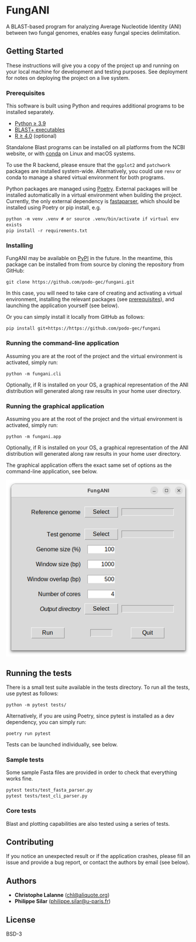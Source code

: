# FungANI

A BLAST-based program for analyzing Average Nucleotide Identity (ANI) between
two fungal genomes, enables easy fungal species delimitation.

## Getting Started

These instructions will give you a copy of the project up and running on
your local machine for development and testing purposes. See deployment
for notes on deploying the project on a live system.

### Prerequisites

This software is built using Python and requires additional programs to be
installed separately.

- [Python ≥ 3.9]
- [BLAST+ executables]
- [R ≥ 4.0] (optional)

Standalone Blast programs can be installed on all platforms from the NCBI
website, or with [conda] on Linux and macOS systems.

To use the R backend, please ensure that the `ggplot2` and `patchwork` packages
are installed system-wide. Alternatively, you could use `renv` or conda to
manage a shared virtual environment for both programs.

Python packages are managed using [Poetry]. External packages will be installed
automatically in a virtual environment when building the project. Currently,
the only external dependency is [fastaparser], which should be installed using
Poetry or pip install, e.g.

    python -m venv .venv # or source .venv/bin/activate if virtual env exists
    pip install -r requirements.txt

[Python ≥ 3.9]: https://www.python.org/
[BLAST+ executables]: https://blast.ncbi.nlm.nih.gov/doc/blast-help/
[R ≥ 4.0]: https://cran.r-project.org/
[conda]: https://docs.conda.io/en/latest/
[Poetry]: https://python-poetry.org/
[fastaparser]: https://pypi.org/project/fastaparser/

### Installing

FungANI may be available on [PyPI](https://pypi.org/) in the future. In the
meantime, this package can be installed from from source by cloning the
repository from GitHub:

    git clone https://github.com/podo-gec/fungani.git

In this case, you will need to take care of creating and activating a virtual
environment, installing the relevant packages (see [prerequisites]), and
launching the application yourself (see below).

Or you can simply install it locally from GitHub as follows:

    pip install git+https://https://github.com/podo-gec/fungani

[prerequisites]: #prerequisites

### Running the command-line application

Assuming you are at the root of the project and the virtual environment is
activated, simply run:

    python -m fungani.cli

Optionally, if R is installed on your OS, a graphical representation of the ANI
distribution will generated along raw results in your home user directory.

### Running the graphical application

Assuming you are at the root of the project and the virtual environment is
activated, simply run:

    python -m fungani.app

Optionally, if R is installed on your OS, a graphical representation of the ANI
distribution will generated along raw results in your home user directory.

The graphical application offers the exact same set of options as the
command-line application, see below.

![app](https://github.com/podo-gec/fungani/blob/master/assets/2024-08-30-14-39-38.png)

## Running the tests

There is a small test suite available in the tests directory. To run all the
tests, use pytest as follows:

    python -m pytest tests/

Alternatively, if you are using Poetry, since pytest is installed as a dev
dependency, you can simply run:

    poetry run pytest

Tests can be launched individually, see below.

### Sample tests

Some sample Fasta files are provided in order to check that everything works
fine.

    pytest tests/test_fasta_parser.py
    pytest tests/test_cli_parser.py

### Core tests

Blast and plotting capabilities are also tested using a series of tests.

## Contributing

If you notice an unexpected result or if the application crashes, please fill an
issue and provide a bug report, or contact the authors by email (see below).

## Authors

- **Christophe Lalanne** ([chl@aliquote.org])
- **Philippe Silar** ([philippe.silar@u-paris.fr])


[chl@aliquote.org]: mailto:chl@aliquote.org
[philippe.silar@u-paris.fr]: mailto:philippe.silar@u-paris.fr

## License

BSD-3
